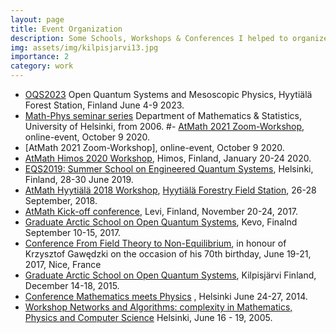 ```yaml
---
layout: page
title: Event Organization
description: Some Schools, Workshops & Conferences I helped to organize
img: assets/img/kilpisjarvi13.jpg
importance: 2
category: work
---
```


- [OQS2023](https://instituteq.fi/oqs2023/)  Open Quantum Systems and Mesoscopic Physics, Hyytiälä Forest Station, Finland June 4-9 2023.
- [Math-Phys seminar series](https://www2.helsinki.fi/en/researchgroups/mathematical-physics/seminars-and-workshops)  Department of Mathematics & Statistics, University of Helsinki, from 2006.
#- [AtMath 2021 Zoom-Workshop](https://wiki.helsinki.fi/display/AtMath/AtMath+Zoom+Workshop+2020), online-event, October 9  2020.
- [AtMath 2021 Zoom-Workshop], online-event, October 9  2020.
- [AtMath Himos 2020 Workshop](https://wiki.helsinki.fi/display/AtMath/Himos+2020), Himos, Finland, January 20-24 2020.
- [EQS2019: Summer School on Engineered Quantum Systems](https://qtd2019.aalto.fi/eqs2019/), Helsinki, Finland, 28-30 June 2019.
- [AtMath Hyytiälä 2018 Workshop](https://wiki.helsinki.fi/pages/viewpage.action?pageId=260739362&src=sidebar), [Hyytiälä Forestry Field Station](https://www.helsinki.fi/en/research-stations/hyytiala-forestry-field-station), 26-28 September, 2018.
- [AtMath Kick-off conference](http://wiki.helsinki.fi/display/AtMath/Levi+2017), Levi, Finland, November 20-24, 2017.
- [Graduate Arctic School on Open Quantum Systems](http://arcticschool.aalto.fi/arctic-school/), Kevo, Finalnd September 10-15, 2017.
- [Conference From Field Theory to Non-Equilibrium](http://www.fuw.edu.pl/%7Esuszek/K-Fest_2017.html),  in honour of Krzysztof Gawędzki on the occasion of his 70th birthday, June 19-21, 2017, Nice, France
- [Graduate Arctic School on Open Quantum Systems](http://wiki.helsinki.fi/display/mathphys/Arctic+School+on+Open+Quantum+Systems), Kilpisjärvi Finland, December 14-18, 2015.
- [Conference Mathematics meets Physics](http://wiki.helsinki.fi/display/mathphys/mathphys2014) , Helsinki June 24-27, 2014.
- [Workshop Networks and Algorithms: complexity in Mathematics, Physics and Computer Science](http://mathstat.helsinki.fi/mathphys/evergrow.html) Helsinki, June 16 - 19, 2005.
